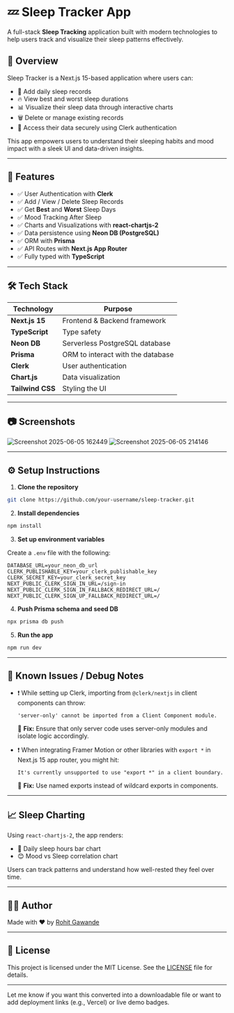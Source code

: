 # 💤 Sleep Tracker App

A full-stack **Sleep Tracking** application built with modern technologies to help users track and visualize their sleep patterns effectively.

## 📌 Overview

Sleep Tracker is a Next.js 15-based application where users can:

* 📝 Add daily sleep records
* 🔥 View best and worst sleep durations
* 📊 Visualize their sleep data through interactive charts
* 🗑️ Delete or manage existing records
* 🔐 Access their data securely using Clerk authentication

This app empowers users to understand their sleeping habits and mood impact with a sleek UI and data-driven insights.

---

## 🚀 Features

* ✅ User Authentication with **Clerk**
* ✅ Add / View / Delete Sleep Records
* ✅ Get **Best** and **Worst** Sleep Days
* ✅ Mood Tracking After Sleep
* ✅ Charts and Visualizations with **react-chartjs-2**
* ✅ Data persistence using **Neon DB (PostgreSQL)**
* ✅ ORM with **Prisma**
* ✅ API Routes with **Next.js App Router**
* ✅ Fully typed with **TypeScript**

---

## 🛠️ Tech Stack

| Technology       | Purpose                           |
| ---------------- | --------------------------------- |
| **Next.js 15**   | Frontend & Backend framework      |
| **TypeScript**   | Type safety                       |
| **Neon DB**      | Serverless PostgreSQL database    |
| **Prisma**       | ORM to interact with the database |
| **Clerk**        | User authentication               |
| **Chart.js**     | Data visualization                |
| **Tailwind CSS** | Styling the UI                    |

---

## 📷 Screenshots

![Screenshot 2025-06-05 162449](https://github.com/user-attachments/assets/d3410fa9-ab87-4e8b-b360-2429bc229a07)
![Screenshot 2025-06-05 214146](https://github.com/user-attachments/assets/0cc37c12-4d5f-4f05-8200-4d0acc112332)

---

## ⚙️ Setup Instructions

1. **Clone the repository**

```bash
git clone https://github.com/your-username/sleep-tracker.git
```

2. **Install dependencies**

```bash
npm install
```

3. **Set up environment variables**

Create a `.env` file with the following:

```env
DATABASE_URL=your_neon_db_url
CLERK_PUBLISHABLE_KEY=your_clerk_publishable_key
CLERK_SECRET_KEY=your_clerk_secret_key
NEXT_PUBLIC_CLERK_SIGN_IN_URL=/sign-in
NEXT_PUBLIC_CLERK_SIGN_IN_FALLBACK_REDIRECT_URL=/
NEXT_PUBLIC_CLERK_SIGN_UP_FALLBACK_REDIRECT_URL=/
```

4. **Push Prisma schema and seed DB**

```bash
npx prisma db push
```

5. **Run the app**

```bash
npm run dev
```

---

## 🐛 Known Issues / Debug Notes

* ❗ While setting up Clerk, importing from `@clerk/nextjs` in client components can throw:

  ```
  'server-only' cannot be imported from a Client Component module.
  ```

  🔧 **Fix:** Ensure that only server code uses server-only modules and isolate logic accordingly.

* ❗ When integrating Framer Motion or other libraries with `export *` in Next.js 15 app router, you might hit:

  ```
  It's currently unsupported to use "export *" in a client boundary.
  ```

  🔧 **Fix:** Use named exports instead of wildcard exports in components.

---

## 📈 Sleep Charting

Using `react-chartjs-2`, the app renders:

* 📅 Daily sleep hours bar chart
* 😊 Mood vs Sleep correlation chart

Users can track patterns and understand how well-rested they feel over time.

---

## 🧑‍💻 Author

Made with ❤️ by [Rohit Gawande](https://github.com/rohit-cpp)

---

## 📃 License

This project is licensed under the MIT License. See the [LICENSE](LICENSE) file for details.

---

Let me know if you want this converted into a downloadable file or want to add deployment links (e.g., Vercel) or live demo badges.
